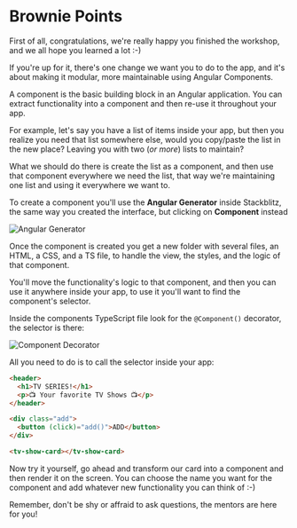 # Brownie Points

First of all, congratulations, we're really happy you finished the workshop, and we all hope you learned a lot :-)

If you're up for it, there's one change we want you to do to the app, and it's about making it modular, more maintainable using Angular Components.

A component is the basic building block in an Angular application. You can extract functionality into a component and then re-use it throughout your app.

For example, let's say you have a list of items inside your app, but then you realize you need that list somewhere else, would you copy/paste the list in the new place? Leaving you with two (_or more_) lists to maintain?

What we should do there is create the list as a component, and then use that component everywhere we need the list, that way we're maintaining one list and using it everywhere we want to.

To create a component you'll use the **Angular Generator** inside Stackblitz, the same way you created the interface, but clicking on **Component** instead

![Angular Generator](img/create-interface.png)

Once the component is created you get a new folder with several files, an HTML, a CSS, and a TS file, to handle the view, the styles, and the logic of that component.

You'll move the functionality's logic to that component, and then you can use it anywhere inside your app, to use it you'll want to find the component's selector.

Inside the components TypeScript file look for the `@Component()` decorator, the selector is there:

![Component Decorator](img/component-decorator.png)

All you need to do is to call the selector inside your app:

```html
<header>
  <h1>TV SERIES!</h1>
  <p>📺 Your favorite TV Shows 📺</p>
</header>

<div class="add">
  <button (click)="add()">ADD</button>
</div>

<tv-show-card></tv-show-card>
```

Now try it yourself, go ahead and transform our card into a component and then render it on the screen. You can choose the name you want for the component and add whatever new functionality you can think of :-)

Remember, don't be shy or affraid to ask questions, the mentors are here for you!
